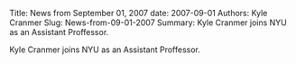 Title: News from September 01, 2007
date: 2007-09-01
Authors: Kyle Cranmer
Slug: News-from-09-01-2007
Summary:  Kyle Cranmer joins NYU as an Assistant Proffessor.
 

 Kyle Cranmer joins NYU as an Assistant Proffessor.
 